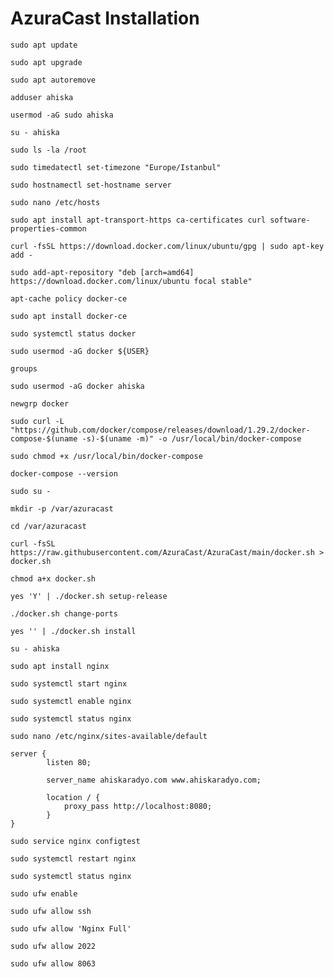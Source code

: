 # AzuraCast Installation
```
sudo apt update
```
```
sudo apt upgrade
```
```
sudo apt autoremove
```
```
adduser ahiska
```
```
usermod -aG sudo ahiska
```
```
su - ahiska
```
```
sudo ls -la /root
```
```
sudo timedatectl set-timezone "Europe/Istanbul"
```
```
sudo hostnamectl set-hostname server
```
```
sudo nano /etc/hosts
```
```
sudo apt install apt-transport-https ca-certificates curl software-properties-common
```
```
curl -fsSL https://download.docker.com/linux/ubuntu/gpg | sudo apt-key add -
```
```
sudo add-apt-repository "deb [arch=amd64] https://download.docker.com/linux/ubuntu focal stable"
```
```
apt-cache policy docker-ce
```
```
sudo apt install docker-ce
```
```
sudo systemctl status docker
```
```
sudo usermod -aG docker ${USER}
```
```
groups
```
```
sudo usermod -aG docker ahiska
```
```
newgrp docker
```
```
sudo curl -L "https://github.com/docker/compose/releases/download/1.29.2/docker-compose-$(uname -s)-$(uname -m)" -o /usr/local/bin/docker-compose
```
```
sudo chmod +x /usr/local/bin/docker-compose
```
```
docker-compose --version
```
```
sudo su -
```
```
mkdir -p /var/azuracast
```
```
cd /var/azuracast
```
```
curl -fsSL https://raw.githubusercontent.com/AzuraCast/AzuraCast/main/docker.sh > docker.sh
```
```
chmod a+x docker.sh
```
```
yes 'Y' | ./docker.sh setup-release
```
```
./docker.sh change-ports
```
```
yes '' | ./docker.sh install
```
```
su - ahiska
```
```
sudo apt install nginx
```
```
sudo systemctl start nginx
```
```
sudo systemctl enable nginx
```
```
sudo systemctl status nginx
```
```
sudo nano /etc/nginx/sites-available/default
```
```
server {
        listen 80;

        server_name ahiskaradyo.com www.ahiskaradyo.com;

        location / {
            proxy_pass http://localhost:8080;
        }
}
```
```
sudo service nginx configtest
```
```
sudo systemctl restart nginx
```
```
sudo systemctl status nginx
```
```
sudo ufw enable
```
```
sudo ufw allow ssh
```
```
sudo ufw allow 'Nginx Full'
```
```
sudo ufw allow 2022
```
```
sudo ufw allow 8063
```

